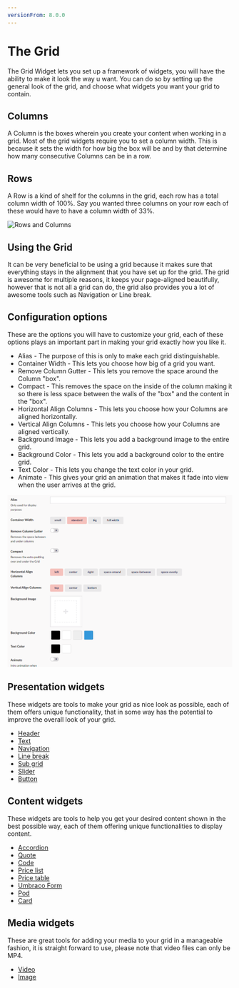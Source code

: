 ```yaml
---
versionFrom: 8.0.0
---
```


# The Grid

The Grid Widget lets you set up a framework of widgets, you will have the ability to make it look the way u want. You can do so by setting up the general look of the grid, and choose what widgets you want your grid to contain.

## Columns

A Column is the boxes wherein you create your content when working in a grid. Most of the grid widgets require you to set a column width. This is because it sets the width for how big the box will be and by that determine how many consecutive Columns can be in a row.

## Rows

A Row is a kind of shelf for the columns in the grid, each row has a total column width of 100%. Say you wanted three columns on your row each of these would have to have a column width of 33%.

![Rows and Columns](../images/Rows-Columns.png)

## Using the Grid

It can be very beneficial to be using a grid because it makes sure that everything stays in the alignment that you have set up for the grid.
The grid is awesome for multiple reasons, it keeps your page-aligned beautifully, however that is not all a grid can do, the grid also provides you a lot of awesome tools such as Navigation or Line break.

## Configuration options

These are the options you will have to customize your grid, each of these options plays an important part in making your grid exactly how you like it.

- Alias - The purpose of this is only to make each grid distinguishable.
- Container Width - This lets you choose how big of a grid you want.
- Remove Column Gutter - This lets you remove the space around the Column "box".
- Compact - This removes the space on the inside of the column making it so there is less space between the walls of the "box" and the content in the "box".
- Horizontal Align Columns - This lets you choose how your Columns are aligned horizontally.
- Vertical Align Columns - This lets you choose how your Columns are aligned vertically.
- Background Image - This lets you add a background image to the entire grid.
- Background Color - This lets you add a background color to the entire grid.
- Text Color - This lets you change the text color in your grid.
- Animate - This gives your grid an animation that makes it fade into view when the user arrives at the grid.

![Grid Settings](images/Grid-Settings.png)

## Presentation widgets

These widgets are tools to make your grid as nice look as possible, each of them offers unique functionality, that in some way has the potential to improve the overall look of your grid.

- [Header](Header)
- [Text](Text)
- [Navigation](Navigation)
- [Line break](Line-breaker)
- [Sub grid](Sub-grid)
- [Slider](Slider)
- [Button](Button)

## Content widgets

These widgets are tools to help you get your desired content shown in the best possible way, each of them offering unique functionalities to display content.

- [Accordion](Accordion)
- [Quote](Quote)
- [Code](Code)
- [Price list](Price-list)
- [Price table](Price-table)
- [Umbraco Form](Umbraco-Form)
- [Pod](Pod)
- [Card](Card)

## Media widgets

These are great tools for adding your media to your grid in a manageable fashion, it is straight forward to use, please note that video files can only be MP4.

- [Video](Video)
- [Image](../Image/index.md)
